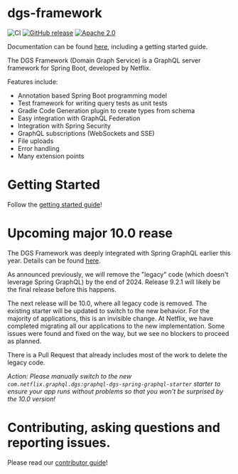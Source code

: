 # dgs-framework

![CI](https://github.com/Netflix/dgs-framework/workflows/CI/badge.svg?branch=master)
[![GitHub release](https://img.shields.io/github/v/release/Netflix/dgs-framework.svg)](https://GitHub.com/Netflix/dgs-framework/releases)
[![Apache 2.0](https://img.shields.io/github/license/nebula-plugins/gradle-netflixoss-project-plugin.svg)](http://www.apache.org/licenses/LICENSE-2.0)

Documentation can be found [here](https://netflix.github.io/dgs), including a getting started guide.

The DGS Framework (Domain Graph Service) is a GraphQL server framework for Spring Boot, developed by Netflix.

Features include:

* Annotation based Spring Boot programming model
* Test framework for writing query tests as unit tests
* Gradle Code Generation plugin to create types from schema
* Easy integration with GraphQL Federation
* Integration with Spring Security
* GraphQL subscriptions (WebSockets and SSE)
* File uploads
* Error handling
* Many extension points

# Getting Started

Follow the [getting started guide](https://netflix.github.io/dgs/getting-started/)!

# Upcoming major 10.0 rease
The DGS Framework was deeply integrated with Spring GraphQL earlier this year. 
Details can be found [here](https://netflix.github.io/dgs/spring-graphql-integration).

As announced previously, we will remove the "legacy" code (which doesn't leverage Spring GraphQL) by the end of 2024.
Release 9.2.1 will likely be the final release before this happens.

The next release will be 10.0, where all legacy code is removed.
The existing starter will be updated to switch to the new behavior.
For the majority of applications, this is an invisible change.
At Netflix, we have completed migrating all our applications to the new implementation.
Some issues were found and fixed on the way, but we see no blockers to proceed as planned.

There is a Pull Request that already includes most of the work to delete the legacy code.

*Action: Please manually switch to the new `com.netflix.graphql.dgs:graphql-dgs-spring-graphql-starter` starter to ensure your app runs without problems so that you won't be surprised by the 10.0 version!*


# Contributing, asking questions and reporting issues.

Please read our [contributor guide](CONTRIBUTING.md)!
